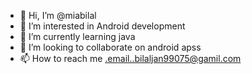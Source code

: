 - 👋 Hi, I’m @miabilal
- 👀 I’m interested in Android development
- 🌱 I’m currently learning java
- 💞️ I’m looking to collaborate on android apss
- 📫 How to reach me .email..bilaljan99075@gamil.com

<!---
miabilal/miabilal is a ✨ special ✨ repository because its `README.md` (this file) appears on your GitHub profile.
You can click the Preview link to take a look at your changes.
--->
